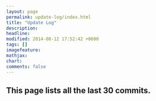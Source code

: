 ```yaml
---
layout: page
permalink: update-log/index.html
title: "Update Log"
description: 
headline: 
modified: 2014-08-12 17:52:42 +0600
tags: []
imagefeature: 
mathjax: 
chart: 
comments: false
---
```

## This page lists all the last 30 commits.



<div id="github-commits"></div>


<script src="{{ site.url }}/assets/js/vendor/github.commits.widget.js"></script>

<script>
$(function() {
	$('#github-commits').githubInfoWidget(
		{ user: 'daviddao', repo: 'daviddao.github.io', branch: 'master', last: 30, limitMessageTo: 30 });
});
</script>  